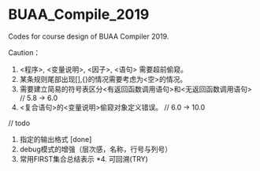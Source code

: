 # BUAA_Compile_2019
Codes for course design of BUAA Compiler 2019.

Caution：
1. <程序>, <变量说明>, <因子>, <语句> 需要超前偷窥。
2. 某条规则尾部出现[],{}的情况需要考虑为<空>的情况。
3. 需要建立简易的符号表区分<有返回函数调用语句>和<无返回函数调用语句>      // 5.8 -> 6.0
4. <复合语句>的<变量说明>偷窥对象定义错误。         // 6.0 -> 10.0


// todo
1. 指定的输出格式 [done]
2. debug模式的增强（层次感，名称，行号与列号）
3. 常用FIRST集合总结表示
*4. 可回溯(TRY)
 
